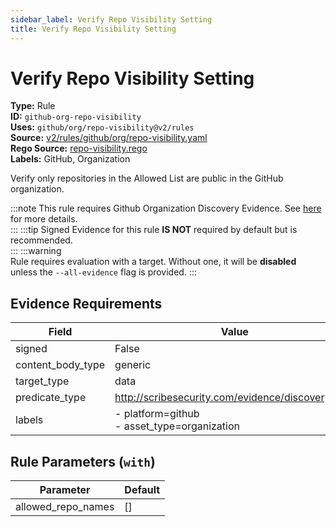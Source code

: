 ```yaml
---
sidebar_label: Verify Repo Visibility Setting
title: Verify Repo Visibility Setting
---  
```

# Verify Repo Visibility Setting  
**Type:** Rule  
**ID:** `github-org-repo-visibility`  
**Uses:** `github/org/repo-visibility@v2/rules`  
**Source:** [v2/rules/github/org/repo-visibility.yaml](https://github.com/scribe-public/sample-policies/blob/main/v2/rules/github/org/repo-visibility.yaml)  
**Rego Source:** [repo-visibility.rego](https://github.com/scribe-public/sample-policies/blob/main/v2/rules/github/org/repo-visibility.rego)  
**Labels:** GitHub, Organization  

Verify only repositories in the Allowed List are public in the GitHub organization.

:::note 
This rule requires Github Organization Discovery Evidence. See [here](https://deploy-preview-299--scribe-security.netlify.app/platforms/discover#github-discovery) for more details.  
::: 
:::tip 
Signed Evidence for this rule **IS NOT** required by default but is recommended.  
::: 
:::warning  
Rule requires evaluation with a target. Without one, it will be **disabled** unless the `--all-evidence` flag is provided.
::: 

## Evidence Requirements  
| Field | Value |
|-------|-------|
| signed | False |
| content_body_type | generic |
| target_type | data |
| predicate_type | http://scribesecurity.com/evidence/discovery/v0.1 |
| labels | - platform=github<br/>- asset_type=organization |

## Rule Parameters (`with`)  
| Parameter | Default |
|-----------|---------|
| allowed_repo_names | [] |

